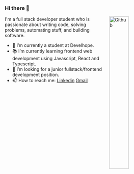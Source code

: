 ### Hi there 👋

<img width="35%" align="right" alt="Github" src="https://user-images.githubusercontent.com/48678280/88862734-4903af80-d201-11ea-968b-9c939d88a37c.gif" />

I'm a full stack developer student who is passionate about writing code, solving problems, automating stuff, and building software.

- 🔭 I’m currently a student at Develhope.
- 📚 I’m currently learning  frontend web development using Javascript, React and Typescript.
- 👯 I’m looking for a junior fullstack/frontend development position. 
- 📫 How to reach me: [Linkedin]([https://www.linkedin.com/in/francesca-bifulco/](https://www.linkedin.com/in/francesca-bifulco/)) [Gmail](mailto:francescamta3@gmail.com)
